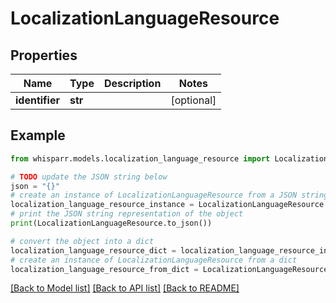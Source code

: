 # LocalizationLanguageResource


## Properties

Name | Type | Description | Notes
------------ | ------------- | ------------- | -------------
**identifier** | **str** |  | [optional] 

## Example

```python
from whisparr.models.localization_language_resource import LocalizationLanguageResource

# TODO update the JSON string below
json = "{}"
# create an instance of LocalizationLanguageResource from a JSON string
localization_language_resource_instance = LocalizationLanguageResource.from_json(json)
# print the JSON string representation of the object
print(LocalizationLanguageResource.to_json())

# convert the object into a dict
localization_language_resource_dict = localization_language_resource_instance.to_dict()
# create an instance of LocalizationLanguageResource from a dict
localization_language_resource_from_dict = LocalizationLanguageResource.from_dict(localization_language_resource_dict)
```
[[Back to Model list]](../README.md#documentation-for-models) [[Back to API list]](../README.md#documentation-for-api-endpoints) [[Back to README]](../README.md)


